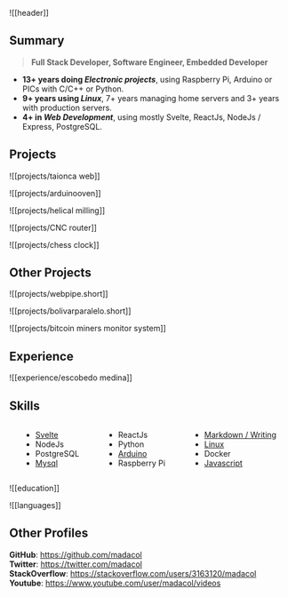 ![[header]]

## Summary

> **Full Stack Developer, Software Engineer, Embedded Developer**

- **13+ years doing *Electronic projects***, using Raspberry Pi, Arduino or PICs with C/C++ or Python.
- **9+ years using *Linux***, 7+ years managing home servers and 3+ years with production servers.
- **4+ in *Web Development***, using mostly Svelte, ReactJs, NodeJs / Express, PostgreSQL.

## Projects

![[projects/taionca web]]

![[projects/arduinooven]]

![[projects/helical milling]]

![[projects/CNC router]]

![[projects/chess clock]]

## Other Projects

![[projects/webpipe.short]]

![[projects/bolivarparalelo.short]]

![[projects/bitcoin miners monitor system]]

## Experience

![[experience/escobedo medina]]

## Skills

<div class="columnList" style="display: flex; justify-content: space-around">
<div style="display: flex; flex-direction: column">

- [Svelte](https://github.com/madacol/bolivarparalelo)
- NodeJs
- PostgreSQL
- [Mysql](https://stackoverflow.com/search?q=user:3163120+[mysql])

</div>
<div style="display: flex; flex-direction: column">

- ReactJs
- Python
- [Arduino](https://github.com/madacol/ArduinoOven)
- Raspberry Pi

</div>
<div style="display: flex; flex-direction: column">

- [Markdown / Writing](https://github.com/madacol/knowledge)
- [Linux](https://stackoverflow.com/search?q=user:3163120+[linux])
- Docker
- [Javascript](https://stackoverflow.com/search?q=user:3163120+[javascript])

</div>
</div>

![[education]]

![[languages]]

## Other Profiles

**GitHub**: <https://github.com/madacol>\
**Twitter**: <https://twitter.com/madacol>\
**StackOverflow**: <https://stackoverflow.com/users/3163120/madacol>\
**Youtube**: <https://www.youtube.com/user/madacol/videos>
